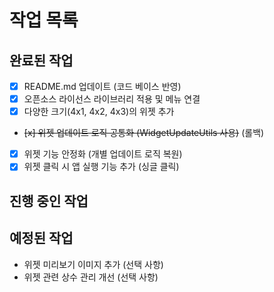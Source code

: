 # 작업 목록

## 완료된 작업

- [x] README.md 업데이트 (코드 베이스 반영)
- [x] 오픈소스 라이선스 라이브러리 적용 및 메뉴 연결
- [x] 다양한 크기(4x1, 4x2, 4x3)의 위젯 추가
- ~~[x] 위젯 업데이트 로직 공통화 (WidgetUpdateUtils 사용)~~ (롤백)
- [x] 위젯 기능 안정화 (개별 업데이트 로직 복원)
- [x] 위젯 클릭 시 앱 실행 기능 추가 (싱글 클릭)

## 진행 중인 작업


## 예정된 작업
- 위젯 미리보기 이미지 추가 (선택 사항)
- 위젯 관련 상수 관리 개선 (선택 사항) 
